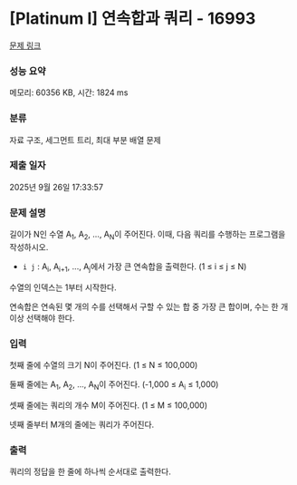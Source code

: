 # [Platinum I] 연속합과 쿼리 - 16993 

[문제 링크](https://www.acmicpc.net/problem/16993) 

### 성능 요약

메모리: 60356 KB, 시간: 1824 ms

### 분류

자료 구조, 세그먼트 트리, 최대 부분 배열 문제

### 제출 일자

2025년 9월 26일 17:33:57

### 문제 설명

<p>길이가 N인 수열 A<sub>1</sub>, A<sub>2</sub>, ..., A<sub>N</sub>이 주어진다. 이때, 다음 쿼리를 수행하는 프로그램을 작성하시오.</p>

<ul>
	<li><code>i j</code> : A<sub>i</sub>, A<sub>i+1</sub>, ..., A<sub>j</sub>에서 가장 큰 연속합을 출력한다. (1 ≤ i ≤ j ≤ N)</li>
</ul>

<p>수열의 인덱스는 1부터 시작한다.</p>

<p>연속합은 연속된 몇 개의 수를 선택해서 구할 수 있는 합 중 가장 큰 합이며, 수는 한 개 이상 선택해야 한다.</p>

### 입력 

 <p>첫째 줄에 수열의 크기 N이 주어진다. (1 ≤ N ≤ 100,000)</p>

<p>둘째 줄에는 A<sub>1</sub>, A<sub>2</sub>, ..., A<sub>N</sub>이 주어진다. (-1,000 ≤ A<sub>i</sub> ≤ 1,000)</p>

<p>셋째 줄에는 쿼리의 개수 M이 주어진다. (1 ≤ M ≤ 100,000)</p>

<p>넷째 줄부터 M개의 줄에는 쿼리가 주어진다.</p>

### 출력 

 <p>쿼리의 정답을 한 줄에 하나씩 순서대로 출력한다.</p>

